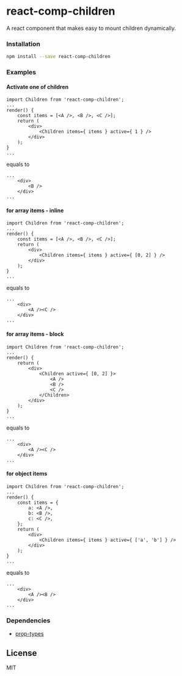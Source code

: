 # react-comp-children

A react component that makes easy to mount children dynamically.

### Installation
```sh
npm install --save react-comp-children
```

### Examples
#### Activate one of children
```JSX
import Children from 'react-comp-children';
...
render() {
    const items = [<A />, <B />, <C />];
    return (
        <div>
            <Children items={ items } active={ 1 } />
        </div>
    );
}
...
```
equals to
```JSX
...
    <div>
        <B />
    </div>
...
```

#### for array items - inline
```JSX
import Children from 'react-comp-children';
...
render() {
    const items = [<A />, <B />, <C />];
    return (
        <div>
            <Children items={ items } active={ [0, 2] } />
        </div>
    );
}
...
```
equals to
```JSX
...
    <div>
        <A /><C />
    </div>
...
```
#### for array items - block
```JSX
import Children from 'react-comp-children';
...
render() {
    return (
        <div>
            <Children active={ [0, 2] }>
                <A />
                <B />
                <C />
            </Children>
        </div>
    );
}
...
```
equals to
```JSX
...
    <div>
        <A /><C />
    </div>
...
```

#### for object items
```JSX
import Children from 'react-comp-children';
...
render() {
    const items = {
        a: <A />,
        b: <B />,
        c: <C />,
    };
    return (
        <div>
            <Children items={ items } active={ ['a', 'b'] } />
        </div>
    );
}
...
```
equals to
```JSX
...
    <div>
        <A /><B />
    </div>
...
```

### Dependencies
* [prop-types](https://www.npmjs.com/package/prop-types)

License
----
MIT
